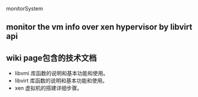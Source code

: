 monitorSystem
## monitor the vm info over xen hypervisor by libvirt api

## wiki page包含的技术文档
* libvmi 库函数的说明和基本功能和使用。
* libvirt 库函数的说明和基本功能和使用。
* xen 虚拟机的搭建详细步骤。
